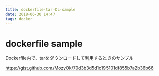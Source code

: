 ```yaml
---
title: dockerfile-tar-DL-sample
date: 2018-06-30 14:47
tags: docker
---
```


dockerfile sample
===

Dockerfile内で、tarをダウンロードして利用するときのサンプル

https://gist.github.com/MozyOk/70d3b3d5d1c195101df855b7a2b36b66

